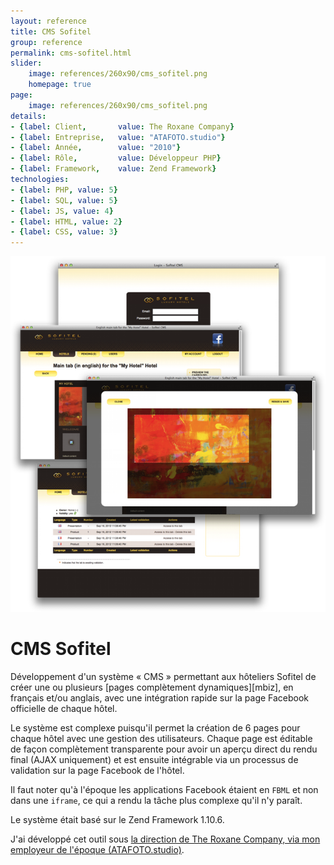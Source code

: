 ```yaml
---
layout: reference
title: CMS Sofitel
group: reference
permalink: cms-sofitel.html
slider:
    image: references/260x90/cms_sofitel.png
    homepage: true
page:
    image: references/260x90/cms_sofitel.png
details:
- {label: Client,       value: The Roxane Company}
- {label: Entreprise,   value: "ATAFOTO.studio"}
- {label: Année,        value: "2010"}
- {label: Rôle,         value: Développeur PHP}
- {label: Framework,    value: Zend Framework}
technologies:
- {label: PHP, value: 5}
- {label: SQL, value: 5}
- {label: JS, value: 4}
- {label: HTML, value: 2}
- {label: CSS, value: 3}
---
```


![Capture d'écran de l'application][main_image]

# CMS Sofitel

Développement d'un système « CMS » permettant aux hôteliers Sofitel de créer une ou plusieurs [pages complètement dynamiques][mbiz], en français et/ou anglais, avec une intégration rapide sur la page Facebook officielle de chaque hôtel.

Le système est complexe puisqu'il permet la création de 6 pages pour chaque hôtel avec une gestion des utilisateurs. Chaque page est éditable de façon complètement transparente pour avoir un aperçu direct du rendu final (AJAX uniquement) et est ensuite intégrable via un processus de validation sur la page Facebook de l'hôtel.

Il faut noter qu'à l'époque les applications Facebook étaient en `FBML` et non dans une `iframe`, ce qui a rendu la tâche plus complexe qu'il n'y paraît.

Le système était basé sur le Zend Framework 1.10.6.

J'ai développé cet outil sous [la direction de The Roxane Company, via mon employeur de l'époque (ATAFOTO.studio)][a-propos].

[main_image]: /images/references/cms_sofitel.png "Capture d'écran de l'application"

[a-propos]: /a-propos.html
